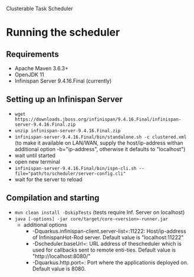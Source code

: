 Clusterable Task Scheduler

# Running the scheduler

## Requirements
- Apache Maven 3.6.3+
- OpenJDK 11
- Infinispan Server 9.4.16.Final (currently)

## Setting up an Infinispan Server
- `wget https://downloads.jboss.org/infinispan/9.4.16.Final/infinispan-server-9.4.16.Final.zip`
- `unzip infinispan-server-9.4.16.Final.zip`
- `infinispan-server-9.4.16.Final/bin/standalone.sh -c clustered.xml` 
      (to make it available on LAN/WAN, supply the host/ip-address withan additional option -b="ip-address", 
      otherwise it defaults to "localhost")
- wait until started
- open new terminal
- `infinispan-server-9.4.16.Final/bin/ispn-cli.sh --file="path/to/scheduler/server-config.cli"`
- wait for the server to reload

## Compilation and starting
- `mvn clean install -DskipTests` (tests require Inf. Server on localhost)
- `java [-options] -jar core/target/core-<version>-runner.jar`
    * additional options
       * -Dquarkus.infinispan-client.server-list=<ispn-ip-address>:11222:
            Host/ip-address of InfinispanHot-Rod server. Default value is "localhost:11222"
       * -Dscheduler.baseUrl=<scheduler-url>: 
            URL address of thescheduler which is used for callbacks sent to remote enti-ties. Default value is "http://localhost:8080/"
       * -Dquarkus.http.port=<port>:
            Port where the applicationis deployed on. Default value is 8080.

